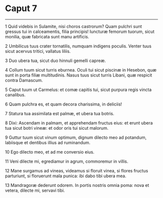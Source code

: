 # Caput 7

***

1 Quid videbis in Sulamite, nisi choros castrorum? Quam pulchri sunt gressus tui in calceamentis, filia principis! Iuncturæ femorum tuorum, sicut monilia, quæ fabricata sunt manu artificis.

2 Umbilicus tuus crater tornatilis, numquam indigens poculis. Venter tuus sicut acervus tritici, vallatus liliis.

3 Duo ubera tua, sicut duo hinnuli gemelli capreæ.

4 Collum tuum sicut turris eburnea. Oculi tui sicut piscinæ in Hesebon, quæ sunt in porta filiæ multitudinis. Nasus tuus sicut turris Libani, quæ respicit contra Damascum.

5 Caput tuum ut Carmelus: et comæ capitis tui, sicut purpura regis vincta canalibus.

6 Quam pulchra es, et quam decora charissima, in deliciis!

7 Statura tua assimilata est palmæ, et ubera tua botris.

8 Dixi: Ascendam in palmam, et apprehendam fructus eius: et erunt ubera tua sicut botri vineæ: et odor oris tui sicut malorum.

9 Guttur tuum sicut vinum optimum, dignum dilecto meo ad potandum, labiisque et dentibus illius ad ruminandum.

10 Ego dilecto meo, et ad me conversio eius.

11 Veni dilecte mi, egrediamur in agrum, commoremur in villis.

12 Mane surgamus ad vineas, videamus si floruit vinea, si flores fructus parturiunt, si floruerunt mala punica: ibi dabo tibi ubera mea.

13 Mandragoræ dederunt odorem. In portis nostris omnia poma: nova et vetera, dilecte mi, servavi tibi.

